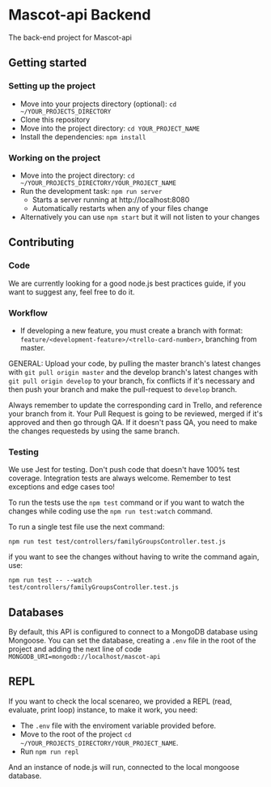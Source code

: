 # Mascot-api Backend

The back-end project for Mascot-api

## Getting started

### Setting up the project

* Move into your projects directory (optional): `cd ~/YOUR_PROJECTS_DIRECTORY`
* Clone this repository
* Move into the project directory: `cd YOUR_PROJECT_NAME`
* Install the dependencies: `npm install`

### Working on the project

* Move into the project directory: `cd ~/YOUR_PROJECTS_DIRECTORY/YOUR_PROJECT_NAME`
* Run the development task: `npm run server`
    * Starts a server running at http://localhost:8080
    * Automatically restarts when any of your files change
* Alternatively you can use `npm start` but it will not listen to your changes

## Contributing

### Code
We are currently looking for a good node.js best practices guide, if you want
to suggest any, feel free to do it.

### Workflow

- If developing a new feature, you must create a branch with format:
`feature/<development-feature>/<trello-card-number>`, branching from master.

GENERAL:
Upload your code, by pulling the master branch's latest changes with `git pull origin master`
and the develop branch's latest changes with `git pull origin develop`
to your branch, fix conflicts if it's necessary and then push your branch and make the pull-request
to `develop` branch.

Always remember to update the corresponding card in Trello, and reference your
branch from it. Your Pull Request is going to be reviewed, merged if it's approved
and then go through QA. If it doesn't pass QA, you need to make the changes
requesteds by using the same branch.

### Testing

We use Jest for testing. Don't push code that doesn't have 100% test coverage.
Integration tests are always welcome. Remember to test exceptions and edge cases too!

To run the tests use the `npm test` command or if you want to watch the changes while coding
use the `npm run test:watch` command.

To run a single test file use the next command:

`npm run test test/controllers/familyGroupsController.test.js`

if you want to see the changes without having to write the command again, use: 

`npm run test -- --watch test/controllers/familyGroupsController.test.js`

## Databases

By default, this API is configured to connect to a MongoDB database using Mongoose. You can set the
database, creating a `.env` file in the root of the project and adding the next line of code
`MONGODB_URI=mongodb://localhost/mascot-api` 

## REPL

If you want to check the local scenareo, we provided a REPL (read, evaluate, print loop) instance,
to make it work, you need:

- The `.env` file with the enviroment variable provided before.
- Move to the root of the project `cd ~/YOUR_PROJECTS_DIRECTORY/YOUR_PROJECT_NAME`.
- Run `npm run repl`

And an instance of node.js will run, connected to the local mongoose database.


